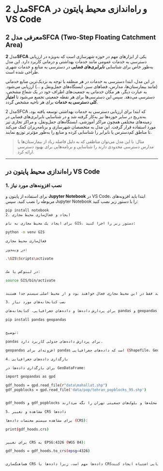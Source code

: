 # مدل 2SFCA و راه‌اندازی محیط پایتون در VS Code

## معرفی مدل 2SFCA (Two-Step Floating Catchment Area)

مدل **2SFCA** یکی از ابزارهای مهم در حوزه شهرسازی است که به‌ویژه در ارزیابی دسترسی به خدمات عمومی مانند خدمات بهداشتی و درمانی کاربرد دارد. این مدل به‌طور خاص برای شناسایی **نابرابری‌های فضایی** در دسترسی به منابع و خدمات شهری طراحی شده است.

در این مدل، ابتدا دسترسی به خدمات در هر منطقه با توجه به نزدیک‌ترین منابع خدماتی (مانند بیمارستان‌ها، مدارس، فضاهای سبز، ایستگاه‌های حمل‌ونقل و ...) ارزیابی می‌شود. به عبارت دیگر، هر مکان خدماتی به جمعیت‌های اطراف خود در یک شعاع مشخص، دسترسی می‌دهد. سپس این دسترسی‌ها برای هر نقطه جمعیتی تجمیع می‌شود تا **امتیاز کلی دسترسی به خدمات** برای هر ناحیه مشخص گردد.

مدل 2SFCA که ابتدا برای ارزیابی دسترسی به خدمات بهداشتی توسعه یافته بود، به‌تدریج در سایر حوزه‌ها نیز به‌کار گرفته شد و در شناسایی نابرابری‌های فضایی در زمینه‌های مختلفی همچون مراکز آموزشی، ایستگاه‌های حمل‌ونقل، و مراکز تجاری نیز مورد استفاده قرار گرفت. این مدل به متخصصان شهرسازی و برنامه‌ریزان کمک می‌کند تا مناطق کم‌دسترس یا نابرابر را شناسایی کرده و منابع را به‌طور مؤثرتر توزیع نمایند.

> مثال: با این مدل می‌توان مناطقی که به دلیل فاصله زیاد از بیمارستان‌ها یا مدارس دسترسی محدودی دارند را شناسایی و برنامه‌هایی برای بهبود دسترسی ارائه کرد.

---

## راه‌اندازی محیط پایتون در VS Code

### 1. نصب افزونه‌های مورد نیاز
برای استفاده از پایتون و **Jupyter Notebook** در VS Code، ابتدا باید افزونه‌های مربوطه را نصب کنید. سپس Jupyter Notebook را با دستور زیر نصب کنید:

```bash
pip install notebook
2. ایجاد و فعال‌سازی محیط مجازی

برای ایجاد یک محیط مجازی به نام GIS، دستور زیر را اجرا کنید:

python -m venv GIS

فعال‌سازی محیط مجازی

در ویندوز:

.\GIS\Scripts\activate


در لینوکس یا مک:

source GIS/bin/activate


پس از فعال‌سازی، تمامی بسته‌هایی که نصب می‌کنید فقط در این محیط مجازی فعال خواهند بود و از محیط اصلی سیستم جدا هستند.

3. نصب کتابخانه‌های مورد نیاز

برای پردازش داده‌ها و داده‌های جغرافیایی، کتابخانه‌های pandas و geopandas را نصب کنید:

pip install pandas geopandas


توضیح:

pandas برای پردازش داده‌های جدولی کاربرد دارد.

geopandas افزونه‌ای برای pandas است که داده‌های جغرافیایی (Shapefile، GeoJSON و ...) را مدیریت می‌کند.

4. بارگذاری داده‌های جغرافیایی

برای بارگذاری داده‌ها در GeoDataFrame:

import geopandas as gpd

gdf_hoods = gpd.read_file(r"data\mahallat.shp")
gdf_popblocks = gpd.read_file('data/pop/tehran_popblocks_95.shp')


gdf_hoods و gdf_popblocks داده‌های مربوط به محله‌ها و بلوک‌های جمعیتی تهران را نگه می‌دارند.

5. مشاهده و تغییر CRS داده‌ها

برای مشاهده سیستم مختصات داده‌ها (CRS):

print(gdf_hoods.crs)


برای تغییر CRS به EPSG:4326 (WGS 84):

gdf_hoods = gdf_hoods.to_crs(epsg=4326)


هماهنگ‌سازی CRS داده‌ها مهم است، زیرا داده‌ها با CRSهای مختلف ممکن است تحلیل‌های جغرافیایی اشتباه ایجاد کنند.
